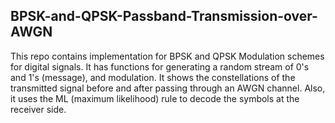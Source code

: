 ## BPSK-and-QPSK-Passband-Transmission-over-AWGN

This repo contains implementation for BPSK and QPSK Modulation schemes for digital signals. It has functions for generating a random stream of 0's and 1's (message), and modulation. It shows the constellations of the transmitted signal before and after passing through an AWGN channel. Also, it uses the ML (maximum likelihood) rule to decode the symbols at the receiver side.
